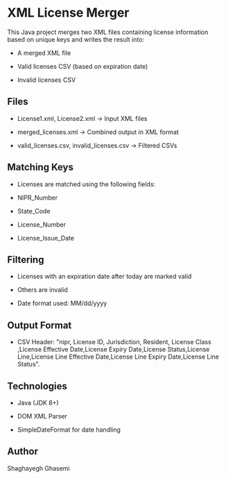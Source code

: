 # XML License Merger

This Java project merges two XML files containing license information based on unique keys and writes the result into:

- A merged XML file

- Valid licenses CSV (based on expiration date)

- Invalid licenses CSV



## Files

- License1.xml, License2.xml → Input XML files

- merged_licenses.xml → Combined output in XML format

- valid_licenses.csv, invalid_licenses.csv → Filtered CSVs



## Matching Keys

- Licenses are matched using the following fields:

- NIPR_Number

- State_Code

- License_Number

- License_Issue_Date



## Filtering

- Licenses with an expiration date after today are marked valid

- Others are invalid

- Date format used: MM/dd/yyyy


## Output Format

- CSV Header:
  "nipr, License ID, Jurisdiction, Resident, License Class ,License Effective Date,License Expiry Date,License Status,License Line,License Line Effective Date,License Line Expiry Date,License Line Status".

## Technologies

- Java (JDK 8+)

- DOM XML Parser

- SimpleDateFormat for date handling



## Author

Shaghayegh Ghasemi 
 
